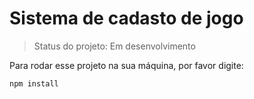 # Sistema de cadasto de jogo 

>Status do projeto: Em desenvolvimento

Para rodar esse projeto na sua máquina, por favor digite:

```
npm install

```
